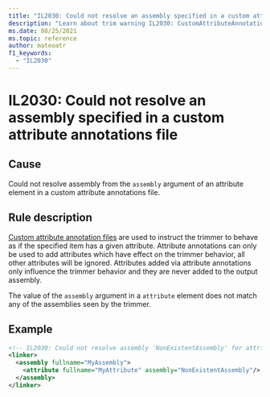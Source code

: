 ```yaml
---
title: "IL2030: Could not resolve an assembly specified in a custom attribute annotations file"
description: "Learn about trim warning IL2030: CustomAttributeAnnotationsAssembly"
ms.date: 08/25/2021
ms.topic: reference
author: mateoatr
f1_keywords:
  - "IL2030"
---
```

# IL2030: Could not resolve an assembly specified in a custom attribute annotations file

## Cause

Could not resolve assembly from the `assembly` argument of an attribute element in a
custom attribute annotations file.

## Rule description

[Custom attribute annotation files](https://github.com/mono/linker/blob/main/docs/data-formats.md#custom-attributes-annotations-format)
are used to instruct the trimmer to behave as if the specified item has a given
attribute. Attribute annotations can only be used to add attributes which have effect on
the trimmer behavior, all other attributes will be ignored. Attributes added via
attribute annotations only influence the trimmer behavior and they are never added to the
output assembly.

The value of the `assembly` argument in a `attribute` element does not match any of the
assemblies seen by the trimmer.

## Example

```xml
<!-- IL2030: Could not resolve assembly 'NonExistentAssembly' for attribute 'MyAttribute' -->
<linker>
  <assembly fullname="MyAssembly">
    <attribute fullname="MyAttribute" assembly="NonExistentAssembly"/>
  </assembly>
</linker>
```
